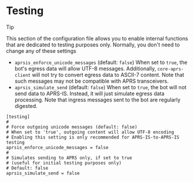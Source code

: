 # Testing

> [!TIP]
> This section of the configuration file allows you to enable internal functions that are dedicated to testing purposes only. Normally, you don't need to change any of these settings

- ```aprsis_enforce_unicode_messages``` (default: ```false```) When set to ```true```, the bot's egress data will allow UTF-8 messages. Additionally, ```core-aprs-client``` will not try to convert egress data to ASCII-7 content. Note that such messages may not be compatible with APRS transceivers. 
- ```aprsis_simulate_send``` (default: ```false```) When set to ```true```, the bot will not send data to APRS-IS. Instead, it will just simulate egress data processing. Note that ingress messages sent to the bot are regularly digested.



```
[testing]
#
# Force outgoing unicode messages (default: false)
# When set to 'true', outgoing content will allow UTF-8 encoding
# Enabling this setting is only recommended for APRS-IS-to-APRS-IS testing
aprsis_enforce_unicode_messages = false
#
# Simulates sending to APRS only, if set to true
# (useful for initial testing purposes only)
# Default: false
aprsis_simulate_send = false
```
